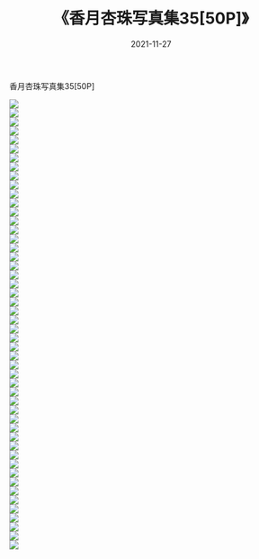 ﻿---
layout: post
title:  《香月杏珠写真集35[50P]》
date:   2021-11-27
img: http://img.660000.xyz/Sharelink/性感/2021/香月杏珠写真集35[50P]/000.jpg
categories: [美女, 清纯, 唯美]
---

香月杏珠写真集35[50P]

  ![](http://img.660000.xyz/Sharelink/性感/2021/香月杏珠写真集35[50P]/001.jpg) <br> ![](http://img.660000.xyz/Sharelink/性感/2021/香月杏珠写真集35[50P]/002.jpg) <br> ![](http://img.660000.xyz/Sharelink/性感/2021/香月杏珠写真集35[50P]/003.jpg) <br> ![](http://img.660000.xyz/Sharelink/性感/2021/香月杏珠写真集35[50P]/004.jpg) <br> ![](http://img.660000.xyz/Sharelink/性感/2021/香月杏珠写真集35[50P]/005.jpg) <br> ![](http://img.660000.xyz/Sharelink/性感/2021/香月杏珠写真集35[50P]/006.jpg) <br> ![](http://img.660000.xyz/Sharelink/性感/2021/香月杏珠写真集35[50P]/007.jpg) <br> ![](http://img.660000.xyz/Sharelink/性感/2021/香月杏珠写真集35[50P]/008.jpg) <br> ![](http://img.660000.xyz/Sharelink/性感/2021/香月杏珠写真集35[50P]/009.jpg) <br> ![](http://img.660000.xyz/Sharelink/性感/2021/香月杏珠写真集35[50P]/010.jpg) <br> ![](http://img.660000.xyz/Sharelink/性感/2021/香月杏珠写真集35[50P]/011.jpg) <br> ![](http://img.660000.xyz/Sharelink/性感/2021/香月杏珠写真集35[50P]/012.jpg) <br> ![](http://img.660000.xyz/Sharelink/性感/2021/香月杏珠写真集35[50P]/013.jpg) <br> ![](http://img.660000.xyz/Sharelink/性感/2021/香月杏珠写真集35[50P]/014.jpg) <br> ![](http://img.660000.xyz/Sharelink/性感/2021/香月杏珠写真集35[50P]/015.jpg) <br> ![](http://img.660000.xyz/Sharelink/性感/2021/香月杏珠写真集35[50P]/016.jpg) <br> ![](http://img.660000.xyz/Sharelink/性感/2021/香月杏珠写真集35[50P]/017.jpg) <br> ![](http://img.660000.xyz/Sharelink/性感/2021/香月杏珠写真集35[50P]/018.jpg) <br> ![](http://img.660000.xyz/Sharelink/性感/2021/香月杏珠写真集35[50P]/019.jpg) <br> ![](http://img.660000.xyz/Sharelink/性感/2021/香月杏珠写真集35[50P]/020.jpg) <br> ![](http://img.660000.xyz/Sharelink/性感/2021/香月杏珠写真集35[50P]/021.jpg) <br> ![](http://img.660000.xyz/Sharelink/性感/2021/香月杏珠写真集35[50P]/022.jpg) <br> ![](http://img.660000.xyz/Sharelink/性感/2021/香月杏珠写真集35[50P]/023.jpg) <br> ![](http://img.660000.xyz/Sharelink/性感/2021/香月杏珠写真集35[50P]/024.jpg) <br> ![](http://img.660000.xyz/Sharelink/性感/2021/香月杏珠写真集35[50P]/025.jpg) <br> ![](http://img.660000.xyz/Sharelink/性感/2021/香月杏珠写真集35[50P]/026.jpg) <br> ![](http://img.660000.xyz/Sharelink/性感/2021/香月杏珠写真集35[50P]/027.jpg) <br> ![](http://img.660000.xyz/Sharelink/性感/2021/香月杏珠写真集35[50P]/028.jpg) <br> ![](http://img.660000.xyz/Sharelink/性感/2021/香月杏珠写真集35[50P]/029.jpg) <br> ![](http://img.660000.xyz/Sharelink/性感/2021/香月杏珠写真集35[50P]/030.jpg) <br> ![](http://img.660000.xyz/Sharelink/性感/2021/香月杏珠写真集35[50P]/031.jpg) <br> ![](http://img.660000.xyz/Sharelink/性感/2021/香月杏珠写真集35[50P]/032.jpg) <br> ![](http://img.660000.xyz/Sharelink/性感/2021/香月杏珠写真集35[50P]/033.jpg) <br> ![](http://img.660000.xyz/Sharelink/性感/2021/香月杏珠写真集35[50P]/034.jpg) <br> ![](http://img.660000.xyz/Sharelink/性感/2021/香月杏珠写真集35[50P]/035.jpg) <br> ![](http://img.660000.xyz/Sharelink/性感/2021/香月杏珠写真集35[50P]/036.jpg) <br> ![](http://img.660000.xyz/Sharelink/性感/2021/香月杏珠写真集35[50P]/037.jpg) <br> ![](http://img.660000.xyz/Sharelink/性感/2021/香月杏珠写真集35[50P]/038.jpg) <br> ![](http://img.660000.xyz/Sharelink/性感/2021/香月杏珠写真集35[50P]/039.jpg) <br> ![](http://img.660000.xyz/Sharelink/性感/2021/香月杏珠写真集35[50P]/040.jpg) <br> ![](http://img.660000.xyz/Sharelink/性感/2021/香月杏珠写真集35[50P]/041.jpg) <br> ![](http://img.660000.xyz/Sharelink/性感/2021/香月杏珠写真集35[50P]/042.jpg) <br> ![](http://img.660000.xyz/Sharelink/性感/2021/香月杏珠写真集35[50P]/043.jpg) <br> ![](http://img.660000.xyz/Sharelink/性感/2021/香月杏珠写真集35[50P]/044.jpg) <br> ![](http://img.660000.xyz/Sharelink/性感/2021/香月杏珠写真集35[50P]/045.jpg) <br> ![](http://img.660000.xyz/Sharelink/性感/2021/香月杏珠写真集35[50P]/046.jpg) <br> ![](http://img.660000.xyz/Sharelink/性感/2021/香月杏珠写真集35[50P]/047.jpg) <br> ![](http://img.660000.xyz/Sharelink/性感/2021/香月杏珠写真集35[50P]/048.jpg) <br> ![](http://img.660000.xyz/Sharelink/性感/2021/香月杏珠写真集35[50P]/049.jpg) <br> ![](http://img.660000.xyz/Sharelink/性感/2021/香月杏珠写真集35[50P]/050.jpg) <br>
